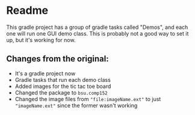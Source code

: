 # Readme

This gradle project has a group of gradle tasks called "Demos", and each one will run one GUI demo class. This is probably not a good way to set it up, but it's working for now.

## Changes from the original:

- It's a gradle project now
- Gradle tasks that run each demo class
- Added images for the tic tac toe board
- Changed the package to `bsu.comp152`
- Changed the image files from `"file:imageName.ext"` to just `"imageName.ext"` since the former wasn't working
